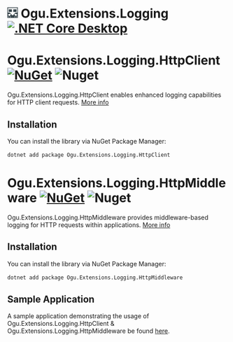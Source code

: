 # <img src="logo/ogu-logo.png" alt="Header" width="24"/> Ogu.Extensions.Logging [![.NET Core Desktop](https://github.com/ogulcanturan/Ogu.Extensions.Logging/actions/workflows/dotnet.yml/badge.svg?branch=master)](https://github.com/ogulcanturan/Ogu.Extensions.Logging/actions/workflows/dotnet.yml)

# Ogu.Extensions.Logging.HttpClient [![NuGet](https://img.shields.io/nuget/v/Ogu.Extensions.Logging.HttpClient.svg?color=1ecf18)](https://nuget.org/packages/Ogu.Extensions.Logging.HttpClient) ![Nuget](https://img.shields.io/nuget/dt/Ogu.Extensions.Logging.HttpClient.svg?logo=nuget)

Ogu.Extensions.Logging.HttpClient enables enhanced logging capabilities for HTTP client requests. [More info](https://github.com/ogulcanturan/Ogu.Extensions.Logging/tree/master/src/Ogu.Extensions.Logging.HttpClient#readme)

## Installation

You can install the library via NuGet Package Manager:

```bash
dotnet add package Ogu.Extensions.Logging.HttpClient
```

# Ogu.Extensions.Logging.HttpMiddleware [![NuGet](https://img.shields.io/nuget/v/Ogu.Extensions.Logging.HttpMiddleware.svg?color=1ecf18)](https://nuget.org/packages/Ogu.Extensions.Logging.HttpMiddleware) ![Nuget](https://img.shields.io/nuget/dt/Ogu.Extensions.Logging.HttpMiddleware.svg?logo=nuget)

Ogu.Extensions.Logging.HttpMiddleware provides middleware-based logging for HTTP requests within applications. [More info](https://github.com/ogulcanturan/Ogu.Extensions.Logging/tree/master/src/Ogu.Extensions.Logging.HttpMiddleware#readme)

## Installation

You can install the library via NuGet Package Manager:

```bash
dotnet add package Ogu.Extensions.Logging.HttpMiddleware
```

## Sample Application
A sample application demonstrating the usage of Ogu.Extensions.Logging.HttpClient & Ogu.Extensions.Logging.HttpMiddleware be found [here](https://github.com/ogulcanturan/Ogu.Extensions.Logging/tree/master/samples/SampleHttp.Api).
